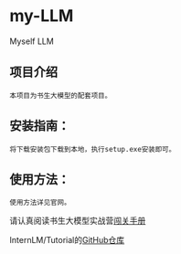 # my-LLM
Myself LLM

## 项目介绍
    本项目为书生大模型的配套项目。
## 安装指南：
    将下载安装包下载到本地，执行setup.exe安装即可。
## 使用方法：
    使用方法详见官网。
请认真阅读书生大模型实战营[闯关手册](https://aicarrier.feishu.cn/wiki/JTHmwgdGniIQ5hkAeK8cZeTenWa)

InternLM/Tutorial的[GitHub仓库](https://github.com/InternLM/Tutorial)